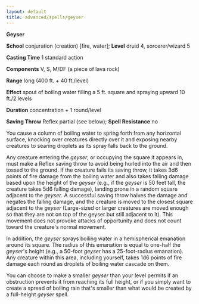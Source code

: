 ```yaml
---
layout: default
title: advanced/spells/geyser
---
```

 **Geyser**

**School** conjuration (creation) [fire, water]; **Level** druid 4, sorcerer/wizard 5

**Casting Time** 1 standard action

**Components** V, S, M/DF (a piece of lava rock)

**Range** long (400 ft. + 40 ft./level)

**Effect** spout of boiling water filling a 5 ft. square and spraying upward 10 ft./2 levels

**Duration** concentration + 1 round/level

**Saving Throw** Reflex partial (see below); **Spell Resistance** no

You cause a column of boiling water to spring forth from any horizontal surface, knocking over creatures directly over it and exposing nearby creatures to searing droplets as its spray falls back to the ground.

Any creature entering the _geyser_, or occupying the square it appears in, must make a Reflex saving throw to avoid being hurled into the air and then tossed to the ground. If the creature fails its saving throw, it takes 3d6 points of fire damage from the boiling water and also takes falling damage based upon the height of the _geyser_ (e.g., if the _geyser_ is 50 feet tall, the creature takes 5d6 falling damage), landing prone in a random square adjacent to the _geyser_. A successful saving throw halves the damage and negates the falling damage, and the creature is moved to the closest square adjacent to the _geyser_ (Large-sized or larger creatures are moved enough so that they are not on top of the geyser but still adjacent to it). This movement does not provoke attacks of opportunity and does not count toward the creature's normal movement.

In addition, the _geyser_ sprays boiling water in a hemispherical emanation around its square. The radius of this emanation is equal to one-half the _geyser_'s height (e.g., a 50-foot _geyser_ has a 25-foot-radius emanation). Any creature within this area, including yourself, takes 1d6 points of fire damage each round as droplets of boiling water cascade on them.

You can choose to make a smaller _geyser_ than your level permits if an obstruction prevents it from reaching its full height, or if you simply want to create a spread of boiling rain that's smaller than what would be created by a full-height _geyser_ spell.

